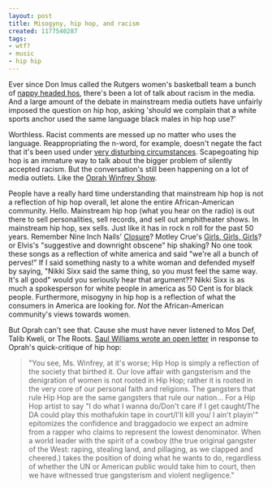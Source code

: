 ```yaml
---
layout: post
title: Misogyny, hip hop, and racism
created: 1177540287
tags:
- wtf?
- music
- hip hip
---
```

Ever since Don Imus called the Rutgers women's basketball team a bunch of [nappy headed hos](http://www.youtube.com/watch?v=RF9BjB7Bzr0), there's been a lot of talk about racism in the media. And a large amount of the debate in mainstream media outlets have unfairly imposed the question on hip hop, asking 'should we complain that a white sports anchor used the same language black males in hip hop use?'

Worthless. Racist comments are messed up no matter who uses the language. Reappropriating the n-word, for example, doesn't negate the fact that it's been used under [very disturbing circumstances](http://www.americanlynching.com/pic1.htm). Scapegoating hip hop is an immature way to talk about the bigger problem of silently accepted racism. But the conversation's still been happening on a lot of media outlets. Like the [Oprah Winfrey Show](http://web.archive.org/web/20151002204759/http://www.racialicious.com/2007/04/20/oprahs-town-hall-meetings-on-misogyny-in-hip-hop/).

People have a really hard time understanding that mainstream hip hop is not a reflection of hip hop overall, let alone the entire African-American community. Hello. Mainstream hip hop (what you hear on the radio) is out there to sell personalities, sell records, and sell out amphitheater shows. In mainstream hip hop, sex sells. Just like it has in rock n roll for the past 50 years. Remember Nine Inch Nails' [Closure](http://www.youtube.com/watch?v=TChLjL8AXSg)? Motley Crue's [Girls, Girls, Girls](http://www.youtube.com/watch?v=hnmvuPaBh-Y)? or Elvis's "suggestive and downright obscene" hip shaking? No one took these songs as a reflection of white america and said "we're all a bunch of perves!" If I said something nasty to a white woman and defended myself by saying, "Nikki Sixx said the same thing, so you must feel the same way. It's all good" would you seriously hear that argument?? Nikki Sixx is as much a spokesperson for white people in america as 50 Cent is for black people. Furthermore, misogyny in hip hop is a reflection of what the consumers in America are looking for. _Not_ the African-American community's views towards women.

But Oprah can't see that. Cause she must have never listened to Mos Def, Talib Kweli, or The Roots. [Saul Williams wrote an open letter](http://www.counterpunch.org/2007/04/19/an-open-letter-to-oprah-winfrey/) in response to Oprah's quick-critique of hip hop:

> 
> "You see, Ms. Winfrey, at it's worse; Hip Hop is simply a reflection of the society that birthed it. Our love affair with gangsterism and the denigration of women is not rooted in Hip Hop; rather it is rooted in the very core of our personal faith and religions. The gangsters that rule Hip Hop are the same gangsters that rule our nation... For a Hip Hop artist to say "I do what I wanna do/Don't care if I get caught/The DA could play this mothafukin tape in court/I'll kill you/ I ain't playin'" epitomizes the confidence and braggadocio we expect an admire from a rapper who claims to represent the lowest denominator. When a world leader with the spirit of a cowboy (the true original gangster of the West: raping, stealing land, and pillaging, as we clapped and cheered.) takes the position of doing what he wants to do, regardless of whether the UN or American public would take him to court, then we have witnessed true gangsterism and violent negligence."
> 


